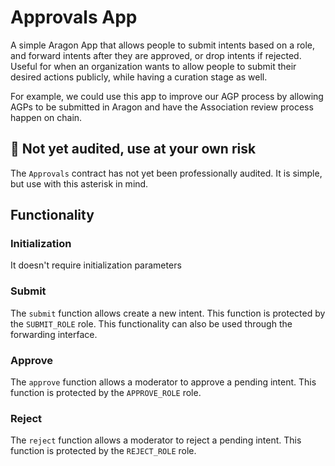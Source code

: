 # Approvals App

A simple Aragon App that allows people to submit intents based on a role, and forward intents after they 
are approved, or drop intents if rejected. Useful for when an organization wants to allow people to submit their 
desired actions publicly, while having a curation stage as well.

For example, we could use this app to improve our AGP process by allowing AGPs to be submitted in Aragon and have 
the Association review process happen on chain. 

## 🚨 Not yet audited, use at your own risk

The `Approvals` contract has not yet been professionally audited. It is simple, but use with this
asterisk in mind.

## Functionality

### Initialization

It doesn't require initialization parameters

### Submit

The `submit` function allows create a new intent. This function is protected by the `SUBMIT_ROLE` role.
This functionality can also be used through the forwarding interface.

### Approve

The `approve` function allows a moderator to approve a pending intent. 
This function is protected by the `APPROVE_ROLE` role.

### Reject

The `reject` function allows a moderator to reject a pending intent. 
This function is protected by the `REJECT_ROLE` role.
